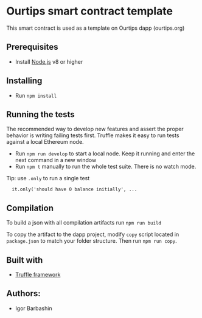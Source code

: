 # Ourtips smart contract template

This smart contract is used as a template on Ourtips dapp (ourtips.org)

## Prerequisites

- Install [Node.js](https://nodejs.org/en/download/) v8 or higher


## Installing
- Run `npm install`


## Running the tests
The recommended way to develop new features and assert the proper behavior is writing failing tests first.
Truffle makes it easy to run tests against a local Ethereum node.

- Run `npm run develop` to start a local node. Keep it running and enter the next command in a new window
- Run `npm t` manually to run the whole test suite. There is no watch mode.

Tip: use `.only` to run a single test

```
  it.only('should have 0 balance initially', ...
```

## Compilation
To build a json with all compilation artifacts run `npm run build`

To copy the artifact to the dapp project, modify `copy` script located in `package.json` to match your folder structure. Then run `npm run copy`.

## Built with
 - [Truffle framework](http://truffleframework.com/)

## Authors:

- Igor Barbashin
